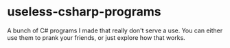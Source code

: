 # useless-csharp-programs
A bunch of C# programs I made that really don't serve a use. You can either use them to prank your friends, or just explore how that works.
